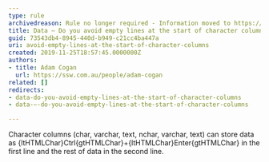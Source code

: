 ```yaml
---
type: rule
archivedreason: Rule no longer required - Information moved to https://rules.ssw.com.au/avoid-spaces-and-empty-lines-at-the-start-of-character-columns
title: Data – Do you avoid empty lines at the start of character columns?
guid: 73543db4-8945-440d-b949-c21cc4ba447a
uri: avoid-empty-lines-at-the-start-of-character-columns
created: 2019-11-25T18:57:45.0000000Z
authors:
- title: Adam Cogan
  url: https://ssw.com.au/people/adam-cogan
related: []
redirects:
- data-do-you-avoid-empty-lines-at-the-start-of-character-columns
- data-–-do-you-avoid-empty-lines-at-the-start-of-character-columns

---
```



<p class="ssw15-rteElement-P">​​Character columns (char, varchar, text, nchar, varchar, text) can store data as {ltHTMLChar}Ctrl{gtHTMLChar}+{ltHTMLChar}Enter{gtHTMLChar} in the first line and the rest of data in the second line.​​<br></p>
<br><excerpt class='endintro'></excerpt><br>



